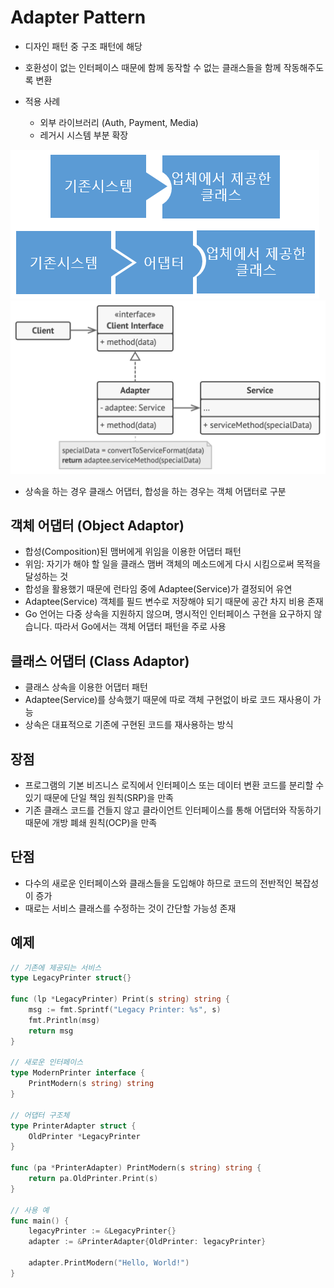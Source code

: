 # Adapter Pattern
- 디자인 패턴 중 구조 패턴에 해당
- 호환성이 없는 인터페이스 때문에 함께 동작할 수 없는 클래스들을 함께 작동해주도록 변환

- 적용 사례
  - 외부 라이브러리 (Auth, Payment, Media)
  - 레거시 시스템 부분 확장

![adapter_ko](./adapter_ko.png)
![adpater](./adapter.png)

- 상속을 하는 경우 클래스 어댑터, 합성을 하는 경우는 객체 어댑터로 구분

## 객체 어댑터 (Object Adaptor)
- 합성(Composition)된 맴버에게 위임을 이용한 어댑터 패턴
- 위임: 자기가 해야 할 일을 클래스 맴버 객체의 메소드에게 다시 시킴으로써 목적을 달성하는 것
- 합성을 활용했기 때문에 런타임 중에 Adaptee(Service)가 결정되어 유연
- Adaptee(Service) 객체를 필드 변수로 저장해야 되기 때문에 공간 차지 비용 존재
- Go 언어는 다중 상속을 지원하지 않으며, 명시적인 인터페이스 구현을 요구하지 않습니다. 따라서 Go에서는 객체 어댑터 패턴을 주로 사용

## 클래스 어댑터 (Class Adaptor)
- 클래스 상속을 이용한 어댑터 패턴
- Adaptee(Service)를 상속했기 때문에 따로 객체 구현없이 바로 코드 재사용이 가능
- 상속은 대표적으로 기존에 구현된 코드를 재사용하는 방식

## 장점
- 프로그램의 기본 비즈니스 로직에서 인터페이스 또는 데이터 변환 코드를 분리할 수 있기 때문에 단일 책임 원칙(SRP)을 만족
- 기존 클래스 코드를 건들지 않고 클라이언트 인터페이스를 통해 어댑터와 작동하기 때문에 개방 폐쇄 원칙(OCP)을 만족

## 단점
- 다수의 새로운 인터페이스와 클래스들을 도입해야 하므로 코드의 전반적인 복잡성이 증가
- 때로는 서비스 클래스를 수정하는 것이 간단할 가능성 존재

## 예제
```go
// 기존에 제공되는 서비스
type LegacyPrinter struct{}

func (lp *LegacyPrinter) Print(s string) string {
    msg := fmt.Sprintf("Legacy Printer: %s", s)
    fmt.Println(msg)
    return msg
}

// 새로운 인터페이스
type ModernPrinter interface {
    PrintModern(s string) string
}

// 어댑터 구조체
type PrinterAdapter struct {
    OldPrinter *LegacyPrinter
}

func (pa *PrinterAdapter) PrintModern(s string) string {
    return pa.OldPrinter.Print(s)
}

// 사용 예
func main() {
    legacyPrinter := &LegacyPrinter{}
    adapter := &PrinterAdapter{OldPrinter: legacyPrinter}

    adapter.PrintModern("Hello, World!")
}

```
